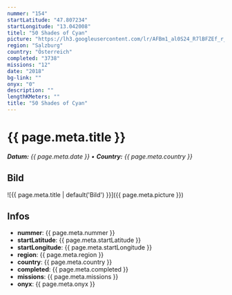 ```yaml
---
nummer: "154"
startLatitude: "47.807234"
startLongitude: "13.042008"
titel: "50 Shades of Cyan"
picture: "https://lh3.googleusercontent.com/lr/AFBm1_al0S24_R7lBFZEf_r_fn9rew1TW1gU5AVD77V1Vnga-AaoMRZhfo2CWBHGp_kTiyQl3XmlrvVMiqhshasuBeOgIKC78em3McDpwMD4GwIFTq1Y-ajM0ta39c1enkjVc8X8MWfhFx0cY6n_kR4mVgY2t46Qssd5Sol70MgBRJztknOknVeqLuj7A8HyXK3rhnm_URQ4xB0JzMPypRTaBtXV9k9DqNyEG3TuIgxGd1___rsaO7IvS3A9LS8dx47EDzIgChfn1qsEpLpEK8WTqzEm8jeMfAIZs4KOok3YnEeanwgRfi50B0si1-X62gDEwJk4h7B_ho1ymbT_5vMGdRZgNu_pIqtTEYOBNG0ri6msDb3NcHXWNJ--GDWdt2NL45CXugbQjzjGDJf_yQZhSpSO8fMWUy6LEn8YZfqzMfR4XuoINEntwhUX9_pffprNmiFoaadrkdd2LkmcmzeClEmcNMGr2m1WngWiQd-fbGJFlODH4t6Y2SfVtJbOA61k2IKscPFttGtgjdxchGayOwpe2VhNhmniRlVQ6ZQ73ept0R36UdEzOuKdIHL9SrCJxGeDmLaVTp8vex1hR_NiGpdCqpmZ7y2gNnqFvFlcPKHY7CDBv1NP2zkxaZ5nano8visfXnSIXQYzfu9EIK9A0s63yZoPfVdfYGZOQmkQ-L3qyx6pGnlEEe95g2UwL_9q4-Fe1eLQP7OfWz9Zv1Q-DGACma1QGJU5gIC5nNq_NheuQMO0ntCET23aVOQ-dMo4H_Nh6Cd0BjwbybjTabYoxwpZ20RSvBIuaoZI1voRKiOLkG5w6wLqNu2cLTNzxJ9OCA6JOFLpHHUamXfpltILz9_i4d67KlA"
region: "Salzburg"
country: "Österreich"
completed: "3738"
missions: "12"
date: "2018"
bg-link: ""
onyx: "0"
description: ""
lengthKMeters: ""
title: "50 Shades of Cyan"
---
```


# {{ page.meta.title }}
_**Datum:** {{ page.meta.date }} • **Country:** {{ page.meta.country }}_

## Bild
![{{ page.meta.title | default('Bild') }}]({{ page.meta.picture }})

## Infos
- **nummer**: {{ page.meta.nummer }}
- **startLatitude**: {{ page.meta.startLatitude }}
- **startLongitude**: {{ page.meta.startLongitude }}
- **region**: {{ page.meta.region }}
- **country**: {{ page.meta.country }}
- **completed**: {{ page.meta.completed }}
- **missions**: {{ page.meta.missions }}
- **onyx**: {{ page.meta.onyx }}

